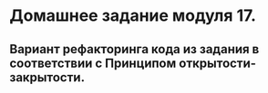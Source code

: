 # Домашнее задание модуля 17.
## Вариант рефакторинга кода из задания в соответствии с Принципом открытости-закрытости.
